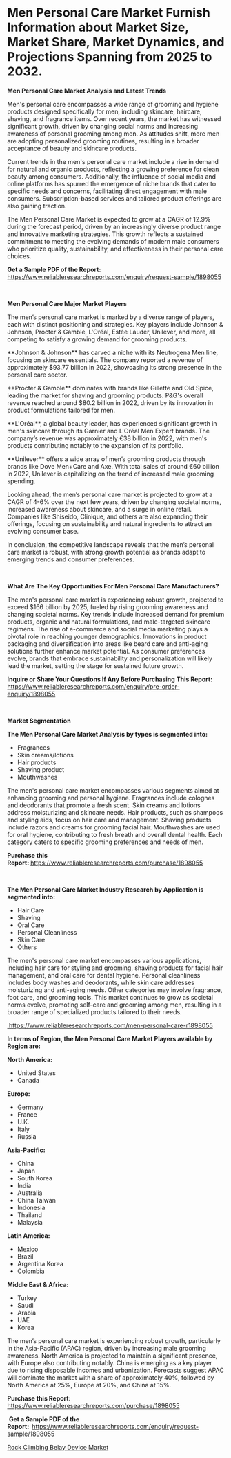 <p><h1>Men Personal Care Market Furnish Information about Market Size, Market Share, Market Dynamics, and Projections Spanning from 2025 to 2032.</h1></p><p><strong>Men Personal Care Market Analysis and Latest Trends</strong></p>
<p><p>Men's personal care encompasses a wide range of grooming and hygiene products designed specifically for men, including skincare, haircare, shaving, and fragrance items. Over recent years, the market has witnessed significant growth, driven by changing social norms and increasing awareness of personal grooming among men. As attitudes shift, more men are adopting personalized grooming routines, resulting in a broader acceptance of beauty and skincare products.</p><p>Current trends in the men's personal care market include a rise in demand for natural and organic products, reflecting a growing preference for clean beauty among consumers. Additionally, the influence of social media and online platforms has spurred the emergence of niche brands that cater to specific needs and concerns, facilitating direct engagement with male consumers. Subscription-based services and tailored product offerings are also gaining traction.</p><p>The Men Personal Care Market is expected to grow at a CAGR of 12.9% during the forecast period, driven by an increasingly diverse product range and innovative marketing strategies. This growth reflects a sustained commitment to meeting the evolving demands of modern male consumers who prioritize quality, sustainability, and effectiveness in their personal care choices.</p></p>
<p><strong>Get a Sample PDF of the Report:&nbsp;</strong> <a href="https://www.reliableresearchreports.com/enquiry/request-sample/1898055?utm_campaign=2279&utm_medium=2&utm_source=Github&utm_content=ia&utm_term=04042025&utm_id=men-personal-care">https://www.reliableresearchreports.com/enquiry/request-sample/1898055</a></p>
<p>&nbsp;</p>
<p><strong>Men Personal Care Major Market Players</strong></p>
<p><p>The men’s personal care market is marked by a diverse range of players, each with distinct positioning and strategies. Key players include Johnson & Johnson, Procter & Gamble, L'Oréal, Estée Lauder, Unilever, and more, all competing to satisfy a growing demand for grooming products.</p><p>**Johnson & Johnson** has carved a niche with its Neutrogena Men line, focusing on skincare essentials. The company reported a revenue of approximately $93.77 billion in 2022, showcasing its strong presence in the personal care sector.</p><p>**Procter & Gamble** dominates with brands like Gillette and Old Spice, leading the market for shaving and grooming products. P&G's overall revenue reached around $80.2 billion in 2022, driven by its innovation in product formulations tailored for men.</p><p>**L'Oréal**, a global beauty leader, has experienced significant growth in men's skincare through its Garnier and L'Oréal Men Expert brands. The company’s revenue was approximately €38 billion in 2022, with men's products contributing notably to the expansion of its portfolio.</p><p>**Unilever** offers a wide array of men’s grooming products through brands like Dove Men+Care and Axe. With total sales of around €60 billion in 2022, Unilever is capitalizing on the trend of increased male grooming spending.</p><p>Looking ahead, the men’s personal care market is projected to grow at a CAGR of 4-6% over the next few years, driven by changing societal norms, increased awareness about skincare, and a surge in online retail. Companies like Shiseido, Clinique, and others are also expanding their offerings, focusing on sustainability and natural ingredients to attract an evolving consumer base.</p><p>In conclusion, the competitive landscape reveals that the men’s personal care market is robust, with strong growth potential as brands adapt to emerging trends and consumer preferences.</p></p>
<p>&nbsp;</p>
<p><strong>What Are The Key Opportunities For Men Personal Care Manufacturers?</strong></p>
<p><p>The men's personal care market is experiencing robust growth, projected to exceed $166 billion by 2025, fueled by rising grooming awareness and changing societal norms. Key trends include increased demand for premium products, organic and natural formulations, and male-targeted skincare regimens. The rise of e-commerce and social media marketing plays a pivotal role in reaching younger demographics. Innovations in product packaging and diversification into areas like beard care and anti-aging solutions further enhance market potential. As consumer preferences evolve, brands that embrace sustainability and personalization will likely lead the market, setting the stage for sustained future growth.</p></p>
<p><strong>Inquire or Share Your Questions If Any Before Purchasing This Report:</strong> <a href="https://www.reliableresearchreports.com/enquiry/pre-order-enquiry/1898055?utm_campaign=2279&utm_medium=2&utm_source=Github&utm_content=ia&utm_term=04042025&utm_id=men-personal-care">https://www.reliableresearchreports.com/enquiry/pre-order-enquiry/1898055</a></p>
<p>&nbsp;</p>
<p><strong>Market Segmentation</strong></p>
<p><strong>The Men Personal Care Market Analysis by types is segmented into:</strong></p>
<p><ul><li>Fragrances</li><li>Skin creams/lotions</li><li>Hair products</li><li>Shaving product</li><li>Mouthwashes</li></ul></p>
<p><p>The men's personal care market encompasses various segments aimed at enhancing grooming and personal hygiene. Fragrances include colognes and deodorants that promote a fresh scent. Skin creams and lotions address moisturizing and skincare needs. Hair products, such as shampoos and styling aids, focus on hair care and management. Shaving products include razors and creams for grooming facial hair. Mouthwashes are used for oral hygiene, contributing to fresh breath and overall dental health. Each category caters to specific grooming preferences and needs of men.</p></p>
<p><strong>Purchase this Report:&nbsp;</strong><a href="https://www.reliableresearchreports.com/purchase/1898055?utm_campaign=2279&utm_medium=2&utm_source=Github&utm_content=ia&utm_term=04042025&utm_id=men-personal-care">https://www.reliableresearchreports.com/purchase/1898055</a></p>
<p>&nbsp;</p>
<p><strong>The Men Personal Care Market Industry Research by Application is segmented into:</strong></p>
<p><ul><li>Hair Care</li><li>Shaving</li><li>Oral Care</li><li>Personal Cleanliness</li><li>Skin Care</li><li>Others</li></ul></p>
<p><p>The men's personal care market encompasses various applications, including hair care for styling and grooming, shaving products for facial hair management, and oral care for dental hygiene. Personal cleanliness includes body washes and deodorants, while skin care addresses moisturizing and anti-aging needs. Other categories may involve fragrance, foot care, and grooming tools. This market continues to grow as societal norms evolve, promoting self-care and grooming among men, resulting in a broader range of specialized products tailored to their needs.</p></p>
<p><a href="https://www.reliableresearchreports.com/men-personal-care-r1898055?utm_campaign=2279&utm_medium=2&utm_source=Github&utm_content=ia&utm_term=04042025&utm_id=men-personal-care">&nbsp;https://www.reliableresearchreports.com/men-personal-care-r1898055</a></p>
<p><strong>In terms of Region, the Men Personal Care Market Players available by Region are:</strong></p>
<p>
    <p> <strong> North America: </strong>
        <ul>
            <li>United States</li>
            <li>Canada</li>
        </ul>
        </p> 
    <p> <strong> Europe: </strong>
        <ul>
            <li>Germany</li>
            <li>France</li>
            <li>U.K.</li>
            <li>Italy</li>
            <li>Russia</li>
        </ul>
        </p> 
    <p> <strong> Asia-Pacific: </strong>
        <ul>
            <li>China</li>
            <li>Japan</li>
            <li>South Korea</li>
            <li>India</li>
            <li>Australia</li>
            <li>China Taiwan</li>
            <li>Indonesia</li>
            <li>Thailand</li>
            <li>Malaysia</li>
        </ul>
        </p> 
    <p> <strong> Latin America: </strong>
        <ul>
            <li>Mexico</li>
            <li>Brazil</li>
            <li>Argentina Korea</li>
            <li>Colombia</li>
        </ul>
        </p> 
    <p> <strong> Middle East & Africa: </strong>
        <ul>
            <li>Turkey</li>
            <li>Saudi</li>
            <li>Arabia</li>
            <li>UAE</li>
            <li>Korea</li>
        </ul>
    </p>
    </p>
<p><p>The men’s personal care market is experiencing robust growth, particularly in the Asia-Pacific (APAC) region, driven by increasing male grooming awareness. North America is projected to maintain a significant presence, with Europe also contributing notably. China is emerging as a key player due to rising disposable incomes and urbanization. Forecasts suggest APAC will dominate the market with a share of approximately 40%, followed by North America at 25%, Europe at 20%, and China at 15%.</p></p>
<p><strong>Purchase this Report: </strong><a href="https://www.reliableresearchreports.com/purchase/1898055?utm_campaign=2279&utm_medium=2&utm_source=Github&utm_content=ia&utm_term=04042025&utm_id=men-personal-care">https://www.reliableresearchreports.com/purchase/1898055</a></p>
<p>&nbsp;<strong>Get a Sample PDF of the Report:&nbsp;&nbsp;</strong><a href="https://www.reliableresearchreports.com/enquiry/request-sample/1898055?utm_campaign=2279&utm_medium=2&utm_source=Github&utm_content=ia&utm_term=04042025&utm_id=men-personal-care">https://www.reliableresearchreports.com/enquiry/request-sample/1898055</a></p>
<p><strong></strong></p>
<p><p><a href="https://github.com/globismark/Market-Research-Report-List-6/blob/main/rock-climbing-belay-device-market.md?utm_campaign=2279&utm_medium=2&utm_source=Github&utm_content=ia&utm_term=04042025&utm_id=men-personal-care">Rock Climbing Belay Device Market</a></p></p>